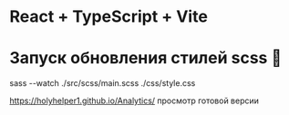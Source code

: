 # React + TypeScript + Vite

# Запуск обновления стилей scss 🔽
sass --watch ./src/scss/main.scss ./css/style.css

https://holyhelper1.github.io/Analytics/
просмотр готовой версии
